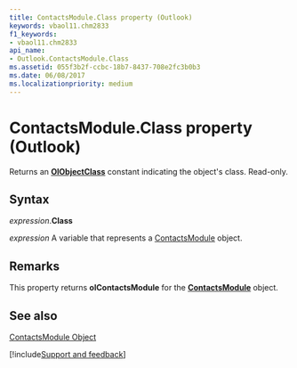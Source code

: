 ```yaml
---
title: ContactsModule.Class property (Outlook)
keywords: vbaol11.chm2833
f1_keywords:
- vbaol11.chm2833
api_name:
- Outlook.ContactsModule.Class
ms.assetid: 055f3b2f-ccbc-18b7-8437-708e2fc3b0b3
ms.date: 06/08/2017
ms.localizationpriority: medium
---
```



# ContactsModule.Class property (Outlook)

Returns an **[OlObjectClass](Outlook.OlObjectClass.md)** constant indicating the object's class. Read-only.


## Syntax

_expression_.**Class**

_expression_ A variable that represents a [ContactsModule](Outlook.ContactsModule.md) object.


## Remarks

This property returns **olContactsModule** for the **[ContactsModule](Outlook.ContactsModule.md)** object.


## See also


[ContactsModule Object](Outlook.ContactsModule.md)

[!include[Support and feedback](~/includes/feedback-boilerplate.md)]